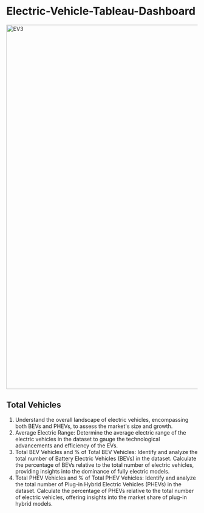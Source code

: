 # Electric-Vehicle-Tableau-Dashboard

<img width="959" alt="EV3" src="https://github.com/user-attachments/assets/5eeaf6f8-1cd2-4336-a87a-70cbd813cac3">


## Total Vehicles <br>
1. Understand the overall landscape of electric vehicles, encompassing both BEVs and PHEVs, to assess the market's size and growth. <br>
2. Average Electric Range:
Determine the average electric range of the electric vehicles in the dataset to gauge the technological advancements and efficiency of the EVs.<br>
3. Total BEV Vehicles and % of Total BEV Vehicles:
Identify and analyze the total number of Battery Electric Vehicles (BEVs) in the dataset.
Calculate the percentage of BEVs relative to the total number of electric vehicles, providing insights into the dominance of fully electric models.<br>
4. Total PHEV Vehicles and % of Total PHEV Vehicles:
Identify and analyze the total number of Plug-in Hybrid Electric Vehicles (PHEVs) in the dataset.
Calculate the percentage of PHEVs relative to the total number of electric vehicles, offering insights into the market share of plug-in hybrid models.
